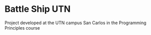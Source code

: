 # Battle Ship UTN
Project developed at the UTN campus San Carlos in the Programming Principles course
